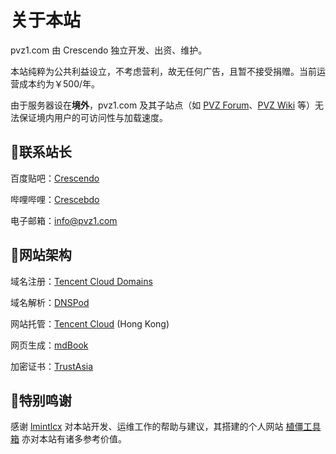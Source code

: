 # 关于本站

pvz1.com 由 Crescendo 独立开发、出资、维护。

本站纯粹为公共利益设立，不考虑营利，故无任何广告，且暂不接受捐赠。当前运营成本约为￥500/年。

由于服务器设在**境外**，pvz1.com 及其子站点（如 [PVZ Forum](https://forum.pvz1.com)、[PVZ Wiki](https://wiki.pvz1.com) 等）无法保证境内用户的可访问性与加载速度。

## 💬联系站长

百度贴吧：[Crescendo](https://tieba.baidu.com/home/main?id=tb.1.45835976.i2nN_vDFETzgKHsz-kEDWw?t=1641894507&fr=pb)

哔哩哔哩：[Crescebdo](https://space.bilibili.com/8252252)

电子邮箱：info@pvz1.com

## 🔨网站架构
域名注册：[Tencent Cloud Domains](https://www.tencentcloud.com/en/products/domain)

域名解析：[DNSPod](https://www.dnspod.cn/)

网站托管：[Tencent Cloud](https://cloud.tencent.com/product/lighthouse) (Hong Kong)

网页生成：[mdBook](https://github.com/rust-lang/mdBook)

加密证书：[TrustAsia](https://www.trustasia.com/)

## 🌹特别鸣谢

感谢 [lmintlcx](https://space.bilibili.com/4886047) 对本站开发、运维工作的帮助与建议，其搭建的个人网站 [植僵工具箱](https://pvz.tools/) 亦对本站有诸多参考价值。